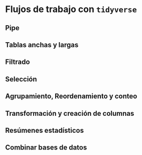 # **Flujos de trabajo con** `tidyverse`

## Pipe

## Tablas anchas y largas

## Filtrado

## Selección

## Agrupamiento, Reordenamiento y conteo

## Transformación y creación de columnas

## Resúmenes estadísticos

## Combinar bases de datos
